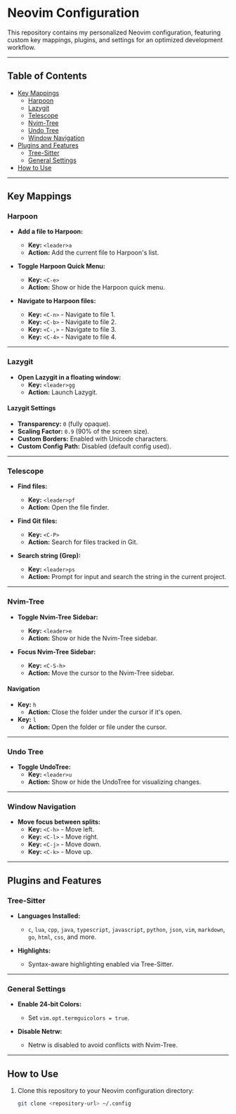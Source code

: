 # Neovim Configuration

This repository contains my personalized Neovim configuration, featuring custom key mappings, plugins, and settings for an optimized development workflow.

---

## Table of Contents
- [Key Mappings](#key-mappings)
  - [Harpoon](#harpoon)
  - [Lazygit](#lazygit)
  - [Telescope](#telescope)
  - [Nvim-Tree](#nvim-tree)
  - [Undo Tree](#undo-tree)
  - [Window Navigation](#window-navigation)
- [Plugins and Features](#plugins-and-features)
  - [Tree-Sitter](#tree-sitter)
  - [General Settings](#general-settings)
- [How to Use](#how-to-use)

---

## Key Mappings

### Harpoon
- **Add a file to Harpoon:**
  - **Key:** `<leader>a`
  - **Action:** Add the current file to Harpoon's list.

- **Toggle Harpoon Quick Menu:**
  - **Key:** `<C-e>`
  - **Action:** Show or hide the Harpoon quick menu.

- **Navigate to Harpoon files:**
  - **Key:** `<C-n>` - Navigate to file 1.
  - **Key:** `<C-b>` - Navigate to file 2.
  - **Key:** `<C-,>` - Navigate to file 3.
  - **Key:** `<C-4>` - Navigate to file 4.

---

### Lazygit
- **Open Lazygit in a floating window:**
  - **Key:** `<leader>gg`
  - **Action:** Launch Lazygit.

#### Lazygit Settings
- **Transparency:** `0` (fully opaque).
- **Scaling Factor:** `0.9` (90% of the screen size).
- **Custom Borders:** Enabled with Unicode characters.
- **Custom Config Path:** Disabled (default config used).

---

### Telescope
- **Find files:**
  - **Key:** `<leader>pf`
  - **Action:** Open the file finder.

- **Find Git files:**
  - **Key:** `<C-P>`
  - **Action:** Search for files tracked in Git.

- **Search string (Grep):**
  - **Key:** `<leader>ps`
  - **Action:** Prompt for input and search the string in the current project.

---

### Nvim-Tree
- **Toggle Nvim-Tree Sidebar:**
  - **Key:** `<leader>e`
  - **Action:** Show or hide the Nvim-Tree sidebar.

- **Focus Nvim-Tree Sidebar:**
  - **Key:** `<C-S-h>`
  - **Action:** Move the cursor to the Nvim-Tree sidebar.

#### Navigation
- **Key:** `h`
  - **Action:** Close the folder under the cursor if it's open.
- **Key:** `l`
  - **Action:** Open the folder or file under the cursor.

---

### Undo Tree
- **Toggle UndoTree:**
  - **Key:** `<leader>u`
  - **Action:** Show or hide the UndoTree for visualizing changes.

---

### Window Navigation
- **Move focus between splits:**
  - **Key:** `<C-h>` - Move left.
  - **Key:** `<C-l>` - Move right.
  - **Key:** `<C-j>` - Move down.
  - **Key:** `<C-k>` - Move up.

---

## Plugins and Features

### Tree-Sitter
- **Languages Installed:**
  - `c`, `lua`, `cpp`, `java`, `typescript`, `javascript`, `python`, `json`, `vim`, `markdown`, `go`, `html`, `css`, and more.

- **Highlights:**
  - Syntax-aware highlighting enabled via Tree-Sitter.

---

### General Settings
- **Enable 24-bit Colors:**
  - Set `vim.opt.termguicolors = true`.

- **Disable Netrw:**
  - Netrw is disabled to avoid conflicts with Nvim-Tree.

---

## How to Use

1. Clone this repository to your Neovim configuration directory:
   ```bash
   git clone <repository-url> ~/.config
